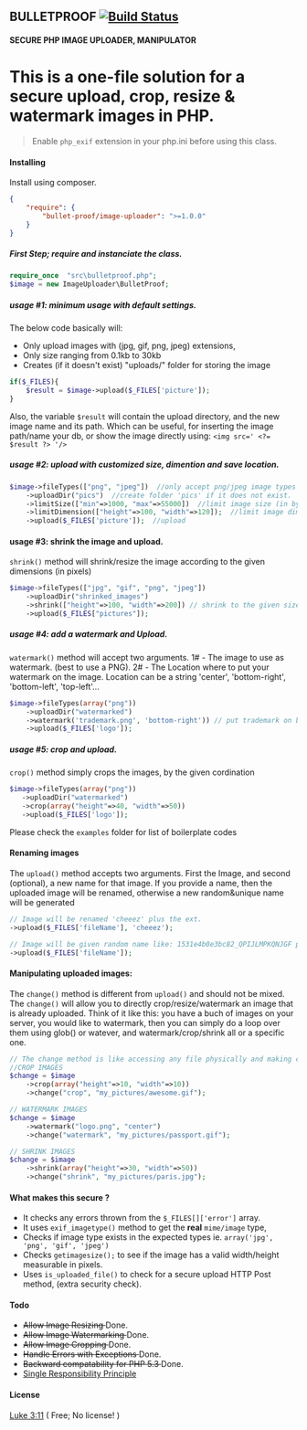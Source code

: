 ## BULLETPROOF [![Build Status](https://travis-ci.org/bivoc/bulletproof.svg?branch=master)](https://travis-ci.org/bivoc/bulletproof.svg?branch=master)
#### SECURE PHP IMAGE UPLOADER, MANIPULATOR    

This is a one-file solution for a **secure** upload, crop, resize & watermark images in PHP.
=====

> Enable `php_exif` extension in your php.ini before using this class.

#### Installing
Install using composer. 
```json
{
    "require": {
        "bullet-proof/image-uploader": ">=1.0.0"
    }
}
```

##### First Step; require and instanciate the class. 
````php
require_once  "src\bulletproof.php";
$image = new ImageUploader\BulletProof;
````


##### usage #1: minimum usage with default settings. 
The below code basically will:
- Only upload images with (jpg, gif, png, jpeg) extensions, 
- Only size ranging from 0.1kb to 30kb
- Creates (if it doesn't exist) "uploads/" folder for storing the image 

````php 
if($_FILES){
    $result = $image->upload($_FILES['picture']);
}
````

Also, the variable `$result` will contain the upload directory, and the new image name
and its path. Which can be useful, for inserting the image
path/name your db, or show the image directly using: `<img src=' <?= $result ?> '/>`


##### usage #2: upload with customized size, dimention and save location. 
````php
$image->fileTypes(["png", "jpeg"])  //only accept png/jpeg image types
    ->uploadDir("pics")  //create folder 'pics' if it does not exist.
    ->limitSize(["min"=>1000, "max"=>55000])  //limit image size (in bytes)
    ->limitDimension(["height"=>100, "width"=>120]);  //limit image dimensions
    ->upload($_FILES['picture']);  //upload
````

#### usage #3: shrink the image and upload. 
`shrink()` method will shrink/resize the image according to the given dimensions (in pixels) 

````php
$image->fileTypes(["jpg", "gif", "png", "jpeg"])
    ->uploadDir("shrinked_images")
    ->shrink(["height"=>100, "width"=>200]) // shrink to the given size
    ->upload($_FILES["pictures"]);
````

##### usage #4: add a watermark and Upload. 
`watermark()` method will accept two arguments.
 1# - The image to use as watermark. (best to use a PNG).
 2# - The Location where to put your watermark on the image.
Location can be a string 'center', 'bottom-right', 'bottom-left', 'top-left'...

````php
$image->fileTypes(array("png"))
    ->uploadDir("watermarked")
    ->watermark('trademark.png', 'bottom-right')) // put trademark on bottom-right 
    ->upload($_FILES['logo']);
````

##### usage #5: crop and upload. 
`crop()` method simply crops the images, by the given cordination
 ````php
$image->fileTypes(array("png"))
    ->uploadDir("watermarked")
    ->crop(array("height"=>40, "width"=>50))
    ->upload($_FILES['logo']);
````

Please check the `examples` folder for list of boilerplate codes

#### Renaming images
 The `upload()` method accepts two arguments. First the Image, and second (optional), a new name for that image.
 If you provide a name, then the uploaded image will be renamed, otherwise a new random&unique name will be generated
````php
// Image will be renamed 'cheeez' plus the ext. 
->upload($_FILES['fileName'], 'cheeez');

// Image will be given random name like: 1531e4b0e3bc82_QPIJLMPKQNJGF plus ext. 
->upload($_FILES['fileName']);
````

#### Manipulating uploaded images: 
The `change()` method is different from `upload()` and should not be mixed.
The `change()` will allow you to directly crop/resize/watermark an image that is already uploaded.
Think of it like this: you have a buch of images on your server, you would like to watermark, then 
you can simply do a loop over them using glob() or watever, and watermark/crop/shrink all or 
a specific one. 

```php
// The change method is like accessing any file physically and making change to it. 
//CROP IMAGES
$change = $image
 	->crop(array("height"=>10, "width"=>10))
 	->change("crop", "my_pictures/awesome.gif");

// WATERMARK IMAGES
$change = $image
 	->watermark("logo.png", "center")
 	->change("watermark", "my_pictures/passport.gif");

// SHRINK IMAGES
$change = $image
 	->shrink(array("height"=>30, "width"=>50))
 	->change("shrink", "my_pictures/paris.jpg");
````

#### What makes this secure ?
* It checks any errors thrown from the `$_FILES[]['error']` array. 
* It uses `exif_imagetype()` method to get the **real** `mime/image` type,
* Checks if image type exists in the expected types ie. `array('jpg', 'png', 'gif', 'jpeg')`
* Checks `getimagesize();` to see if the image has a valid width/height measurable in pixels.
* Uses `is_uploaded_file()` to check for a secure upload HTTP Post method, (extra security check).



#### Todo
* <del> Allow Image Resizing </del> Done.
* <del> Allow Image Watermarking </del> Done.
* <del> Allow Image Cropping </del> Done.
* <del> Handle Errors with Exceptions </del> Done.
* <del> Backward compatability for PHP 5.3 </del> Done. 
* [Single Responsibility Principle](http://en.wikipedia.org/wiki/Single_responsibility_principle)




#### License  
[Luke 3:11](http://www.kingjamesbibleonline.org/Luke-3-11/) ( Free; No license! )
